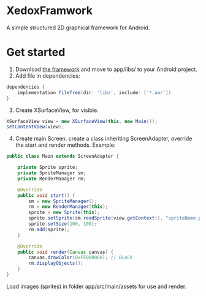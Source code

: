 # XedoxFramwork
A simple structured 2D graphical framework for Android.

# Get started
1. Download [the framework](github.com/XedoxDev/XedoxFramwork/releases/) and move to app/libs/ to your Android project.
2. Add file in dependencies:
```gradle
dependencies {
    implementation fileTree(dir: 'libs', include: ['*.aar'])
}
```

3. Create XSurfaceView, for visible.
```java
XSurfaceView view = new XSurfaceView(this, new Main());
setContentView(view);
```
4. Create main Screen. create a class inheriting ScreenAdapter, override the start and render methods. Example:
```java
public class Main extends ScreenAdapter {

    private Sprite sprite;
    private SpriteManager sm;
    private RenderManager rm;

    @Override
    public void start() {
        sm = new SpriteManager();
        rm = new RenderManager(this);
        sprite = new Sprite(this);
        sprite.setSprite(sm.readSprite(view.getContext(), "spriteName.png");
        sprite.setSize(100, 100);
        rm.add(sprite);
    }

    @Override
    public void render(Canvas canvas) {
        canvas.drawColor(0xFF000000); // BLACK
        rm.displayObjects();
    }
}
```

Load images (sprites) in folder app/src/main/assets for use and render.